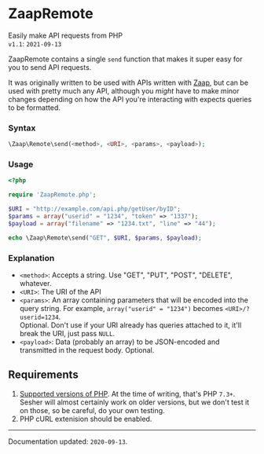 # ZaapRemote
Easily make API requests from PHP  
`v1.1`: `2021-09-13`

ZaapRemote contains a single `send` function that makes it super easy for you to send API requests. 

It was originally written to be used with APIs written with [Zaap](https://github.com/aaviator42/Zaap), but can be used with pretty much any API, although you _might_ have to make minor changes depending on how the API you're interacting with expects queries to be formatted.

### Syntax

```php
\Zaap\Remote\send(<method>, <URI>, <params>, <payload>);
```

### Usage

```php
<?php

require 'ZaapRemote.php';

$URI = "http://example.com/api.php/getUser/byID";
$params = array("userid" = "1234", "token" => "1337");
$payload = array("filename" => "1234.txt", "line" => "44");

echo \Zaap\Remote\send("GET", $URI, $params, $payload);
```

### Explanation

* `<method>`: Accepts a string. Use "GET", "PUT", "POST", "DELETE", whatever.
* `<URI>`: The URI of the API
* `<params>`: An array containing parameters that will be encoded into the query string. For example, `array("userid" = "1234")` becomes `<URI>/?userid=1234`.  
  Optional. Don't use if your URI already has queries attached to it, it'll break the URI, just pass `NULL`. 
* `<payload>`: Data (probably an array) to be JSON-encoded and transmitted in the request body. Optional. 

## Requirements
1. [Supported versions of PHP](https://www.php.net/supported-versions.php). At the time of writing, that's PHP `7.3+`. Sesher will almost certainly work on older versions, but we don't test it on those, so be careful, do your own testing.
2. PHP cURL extenision should be enabled.

----------
Documentation updated: `2020-09-13`.
